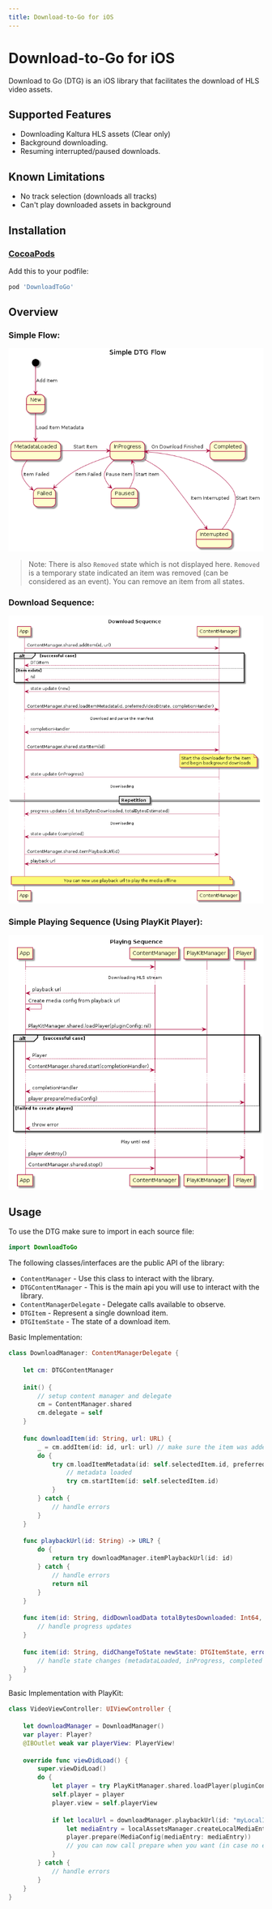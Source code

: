 ```yaml
---
title: Download-to-Go for iOS
---
```


# Download-to-Go for iOS

Download to Go (DTG) is an iOS library that facilitates the download of HLS video assets.

## Supported Features 
- Downloading Kaltura HLS assets (Clear only)
- Background downloading.
- Resuming interrupted/paused downloads.

## Known Limitations
- No track selection (downloads all tracks)
- Can't play downloaded assets in background

## Installation

### [CocoaPods][cocoapods]

Add this to your podfile:
```ruby
pod 'DownloadToGo'
```

## Overview

### Simple Flow:

![](Resources/simple-flow-uml.png)

>Note: There is also `Removed` state which is not displayed here. `Removed` is a temporary state indicated an item was removed (can be considered as an event). You can remove an item from all states. 

### Download Sequence:

![](Resources/download-sequence.png)

### Simple Playing Sequence (Using PlayKit Player):

![](Resources/playing-sequence.png)

## Usage

To use the DTG make sure to import in each source file:
```swift
import DownloadToGo
```

The following classes/interfaces are the public API of the library:
* `ContentManager` - Use this class to interact with the library.
* `DTGContentManager` - This is the main api you will use to interact with the library.
* `ContentManagerDelegate` - Delegate calls available to observe.
* `DTGItem` - Represent a single download item.
* `DTGItemState` - The state of a download item.

Basic Implementation:
```swift
class DownloadManager: ContentManagerDelegate {

    let cm: DTGContentManager

    init() {
        // setup content manager and delegate
        cm = ContentManager.shared
        cm.delegate = self
    }

    func downloadItem(id: String, url: URL) {
        _ = cm.addItem(id: id, url: url) // make sure the item was added
        do {
            try cm.loadItemMetadata(id: self.selectedItem.id, preferredVideoBitrate: 300000)    {
                // metadata loaded
                try cm.startItem(id: self.selectedItem.id)
            }
        } catch {
            // handle errors
        }
    }

    func playbackUrl(id: String) -> URL? {
        do {
            return try downloadManager.itemPlaybackUrl(id: id)
        } catch {
            // handle errors
            return nil
        }
    }

    func item(id: String, didDownloadData totalBytesDownloaded: Int64, totalBytesEstimated: Int64?) {
        // handle progress updates
    }

    func item(id: String, didChangeToState newState: DTGItemState, error: Error?) {
        // handle state changes (metadataLoaded, inProgress, completed etc...)
    }
}
```

Basic Implementation with PlayKit:
```swift
class VideoViewController: UIViewController {

    let downloadManager = DownloadManager()
    var player: Player?
    @IBOutlet weak var playerView: PlayerView!

    override func viewDidLoad() {
        super.viewDidLoad()
        do {
            let player = try PlayKitManager.shared.loadPlayer(pluginConfig: nil)
            self.player = player
            player.view = self.playerView

            if let localUrl = downloadManager.playbackUrl(id: "myLocalId") {
                let mediaEntry = localAssetsManager.createLocalMediaEntry(for: "myLocalId", localURL: localUrl)
                player.prepare(MediaConfig(mediaEntry: mediaEntry))
                // you can now call prepare when you want (in case no error)
            }
        } catch {
            // handle errors
        }
    }
}
```


[cocoapods]: https://cocoapods.org/
